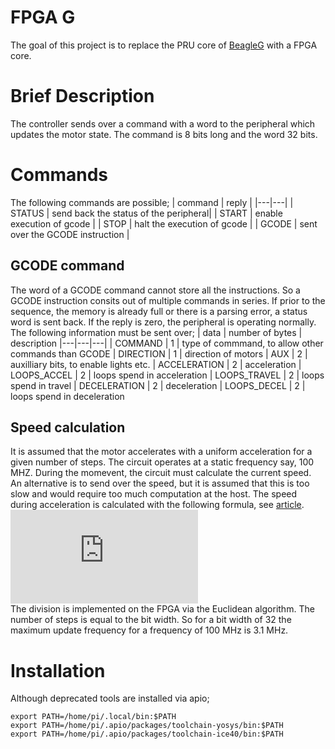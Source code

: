 # FPGA G

The goal of this project is to replace the PRU core of [BeagleG](https://github.com/hzeller/beagleg) with a FPGA core.

# Brief Description
The controller sends over a command with a word to the peripheral which updates the motor state.
The command is 8 bits long and the word 32 bits.

# Commands
The following commands are possible;
| command | reply |
|---|---|
| STATUS | send back the status of the peripheral|
| START | enable execution of gcode |
| STOP | halt the execution of gcode |
| GCODE | sent over the GCODE instruction |

## GCODE command
The word of a GCODE command cannot store all the instructions. So a GCODE instruction 
consits out of multiple commands in series.
If prior to the sequence, the memory is already full or there is a parsing error, a status word is sent back.
If the reply is zero, the peripheral is operating normally. The following information must be sent over;
| data | number of bytes | description
|---|---|---|
| COMMAND | 1 | type of commmand, to allow other commands than GCODE
| DIRECTION | 1 | direction of motors
| AUX | 2 | auxilliary bits, to enable lights etc.
| ACCELERATION | 2 | acceleration
| LOOPS_ACCEL | 2 | loops spend in acceleration
| LOOPS_TRAVEL | 2 | loops spend in travel
| DECELERATION | 2 | deceleration
| LOOPS_DECEL | 2 | loops spend in deceleration

## Speed calculation
It is assumed that the motor accelerates with a uniform acceleration for a given number of steps.
The circuit operates at a static frequency say, 100 MHZ. During the momevent, the circuit must calculate the current speed.  
An alternative is to send over the speed, but it is assumed that this is too slow and would require too much computation at the host.
The speed during acceleration is calculated with the following formula, see [article](https://www.embedded.com/generate-stepper-motor-speed-profiles-in-real-time/).  
![c_i = c_{i-1}-\frac{2C_{i-1}}{4n_i+1}](http://www.sciweavers.org/tex2img.php?eq=c_i%20%3D%20c_%7Bi-1%7D-%5Cfrac%7B2C_%7Bi-1%7D%7D%7B4n_i%2B1%7D%20&bc=White&fc=Black&im=jpg&fs=12&ff=arev&edit=0)  
The division is implemented on the FPGA via the Euclidean algorithm. The number of steps is equal to the bit width.
So for a bit width of 32 the maximum update frequency for a frequency of 100 MHz is 3.1 MHz.
# Installation
 Although deprecated tools are installed via apio;
```
export PATH=/home/pi/.local/bin:$PATH
export PATH=/home/pi/.apio/packages/toolchain-yosys/bin:$PATH
export PATH=/home/pi/.apio/packages/toolchain-ice40/bin:$PATH
``` 
